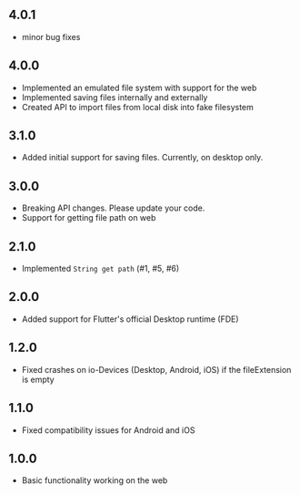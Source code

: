 ## 4.0.1

* minor bug fixes

## 4.0.0

* Implemented an emulated file system with support for the web
* Implemented saving files internally and externally
* Created API to import files from local disk into fake filesystem

## 3.1.0

* Added initial support for saving files. Currently, on desktop only.

## 3.0.0

* Breaking API changes. Please update your code.
* Support for getting file path on web

## 2.1.0

* Implemented `String get path` (#1, #5, #6)

## 2.0.0

* Added support for Flutter's official Desktop runtime (FDE)

## 1.2.0

* Fixed crashes on io-Devices (Desktop, Android, iOS) if the fileExtension is empty

## 1.1.0

* Fixed compatibility issues for Android and iOS

## 1.0.0

* Basic functionality working on the web
